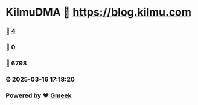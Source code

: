 # KilmuDMA :link: https://blog.kilmu.com 
### :page_facing_up: [4](https://blog.kilmu.com/tag.html) 
### :speech_balloon: 0 
### :hibiscus: 6798 
### :alarm_clock: 2025-03-16 17:18:20 
### Powered by :heart: [Gmeek](https://github.com/Meekdai/Gmeek)
